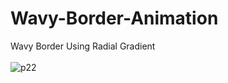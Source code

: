 # Wavy-Border-Animation
Wavy Border Using Radial Gradient <br> <br>
![p22](https://user-images.githubusercontent.com/90318905/173008382-a5750e0a-cd66-4873-8ade-a19a1c6fbec6.jpg)
